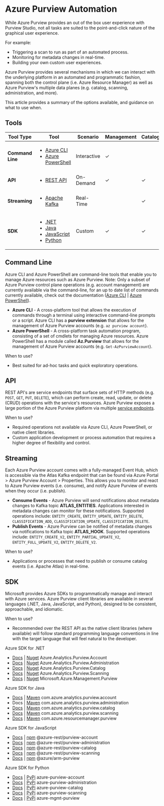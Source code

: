 # Azure Purview Automation

While Azure Purview provides an out of the box user experience with Purview Studio, not all tasks are suited to the point-and-click nature of the graphical user experience. 

For example:
* Triggering a scan to run as part of an automated process.
* Monitoring for metadata changes in real-time.
* Building your own custom user experiences.

 Azure Purview provides several mechanisms in which we can interact with the underlying platform in an automated and programmatic fashion, spanning both the control plane (i.e. Azure Resource Manager) as well as Azure Purview's multiple data planes (e.g. catalog, scanning, administration, and more).

This article provides a summary of the options available, and guidance on what to use when.

## Tools

| Tool Type | Tool | Scenario | Management | Catalog | Scanning |
| --- | --- | --- | --- | --- | --- |
**Command Line** | <ul><li><a href="https://docs.microsoft.com/en-us/cli/azure/purview?view=azure-cli-latest" target="_blank">Azure CLI</a></li><li><a href="https://docs.microsoft.com/en-us/powershell/module/az.purview/?view=azps-6.6.0" target="_blank">Azure PowerShell</a></li></ul> | Interactive | ✓ | | |
**API** | <ul><li><a href="https://docs.microsoft.com/en-us/rest/api/purview/" target="_blank">REST API</a></li></ul> | On-Demand | ✓ | ✓ | ✓ |
**Streaming** | <ul><li><a href="https://docs.microsoft.com/en-us/azure/purview/manage-kafka-dotnet" target="_blank">Apache Kafka</a></li></ul> | Real-Time | | ✓ | |
**SDK** | <ul><li><a href="https://docs.microsoft.com/en-us/dotnet/api/overview/azure/?view=azure-dotnet-preview" target="_blank">.NET</a></li><li><a href="https://docs.microsoft.com/en-us/java/api/overview/azure/?view=azure-java-preview" target="_blank">Java</a></li><li><a href="https://docs.microsoft.com/en-us/javascript/api/overview/azure/?view=azure-node-preview" target="_blank">JavaScript</a></li><li><a href="https://docs.microsoft.com/en-us/python/api/overview/azure/?view=azure-python-preview" target="_blank">Python</a></li></ul> | Custom | ✓ | ✓ | ✓ |

## Command Line
Azure CLI and Azure PowerShell are command-line tools that enable you to manage Azure resources such as Azure Purview. Note: Only a subset of Azure Purview control plane operations (e.g. account management) are currently available via the command-line, for an up to date list of commands currently available, check out the documentation ([Azure CLI](https://docs.microsoft.com/en-us/cli/azure/purview?view=azure-cli-latest) | [Azure PowerShell](https://docs.microsoft.com/en-us/powershell/module/az.purview/?view=azps-6.6.0)).

* **Azure CLI** - A cross-platform tool that allows the execution of commands through a terminal using interactive command-line prompts or a script. Azure CLI has a **purview extension** that allows for the management of Azure Purview accounts (e.g. `az purview account`).
* **Azure PowerShell** - A cross-platform task automation program, consisting of a set of cmdlets for managing Azure resources. Azure PowerShell has a module called **Az.Purview** that allows for the management of Azure Purview accounts  (e.g. `Get-AzPurviewAccount`).

When to use?
* Best suited for ad-hoc tasks and quick exploratory operations.

## API
REST API's are service endpoints that surface sets of HTTP methods (e.g. `POST`, `GET`, `PUT`, `DELETE`), which can perform create, read, update, or delete (CRUD) operations with the service's resources. Azure Purview exposes a large portion of the Azure Purview platform via multiple [service endpoints](https://docs.microsoft.com/en-us/rest/api/purview/).

When to use?
* Required operations not available via Azure CLI, Azure PowerShell, or native client libraries.
* Custom application development or process automation that requires a higher degree of flexibility and control.

## Streaming
Each Azure Purview account comes with a fully-managed Event Hub, which is accessible via the Atlas Kafka endpoint that can be found via Azure Portal > Azure Purview Account > Properties. This allows you to monitor and react to Azure Purview events (i.e. consume), and notify Azure Purview of events when they occur (i.e. publish).
* **Consume Events** - Azure Purview will send notifications about metadata changes to Kafka topic **ATLAS_ENTITIES**. Applications interested in metadata changes can monitor for these notifications. Supported operations include: `ENTITY_CREATE`, `ENTITY_UPDATE`, `ENTITY_DELETE`, `CLASSIFICATION_ADD`, `CLASSIFICATION_UPDATE`, `CLASSIFICATION_DELETE`.
* **Publish Events** - Azure Purview can be notified of metadata changes via notifications to Kafka topic **ATLAS_HOOK**. Supported operations include: `ENTITY_CREATE_V2`, `ENTITY_PARTIAL_UPDATE_V2`, `ENTITY_FULL_UPDATE_V2`, `ENTITY_DELETE_V2`.

When to use?
* Applications or processes that need to publish or consume catalog events (i.e. Apache Atlas) in real-time.

## SDK
Microsoft provides Azure SDKs to programmatically manage and interact with Azure services. Azure Purview client libraries are available in several languages (.NET, Java, JavaScript, and Python), designed to be consistent, approachable, and idiomatic.

When to use?
* Recommended over the REST API as the native client libraries (where available) will follow standard programming language conventions in line with the target language that will feel natural to the developer.

Azure SDK for .NET
* [Docs](https://docs.microsoft.com/en-us/dotnet/api/azure.analytics.purview.account?view=azure-dotnet-preview) | [Nuget](https://www.nuget.org/packages/Azure.Analytics.Purview.Account/1.0.0-beta.1) Azure.Analytics.Purview.Account
* [Docs](https://docs.microsoft.com/en-us/dotnet/api/azure.analytics.purview.administration?view=azure-dotnet-preview) | [Nuget](https://www.nuget.org/packages/Azure.Analytics.Purview.Administration/1.0.0-beta.1) Azure.Analytics.Purview.Administration
* [Docs](https://docs.microsoft.com/en-us/dotnet/api/azure.analytics.purview.catalog?view=azure-dotnet-preview) | [Nuget](https://www.nuget.org/packages/Azure.Analytics.Purview.Catalog/1.0.0-beta.2) Azure.Analytics.Purview.Catalog
* [Docs](https://docs.microsoft.com/en-us/dotnet/api/azure.analytics.purview.scanning?view=azure-dotnet-preview) | [Nuget](https://www.nuget.org/packages/Azure.Analytics.Purview.Scanning/1.0.0-beta.2) Azure.Analytics.Purview.Scanning
* [Docs](https://docs.microsoft.com/en-us/dotnet/api/microsoft.azure.management.purview?view=azure-dotnet-preview) | [Nuget](https://www.nuget.org/packages/Microsoft.Azure.Management.Purview/) Microsoft.Azure.Management.Purview

Azure SDK for Java
* [Docs](https://docs.microsoft.com/en-us/java/api/com.azure.analytics.purview.account?view=azure-java-preview) | [Maven](https://search.maven.org/artifact/com.azure/azure-analytics-purview-account/1.0.0-beta.1/jar) com.azure.analytics.purview.account
* Docs | [Maven](https://search.maven.org/artifact/com.azure/azure-analytics-purview-administration/1.0.0-beta.1/jar) com.azure.analytics.purview.administration
* [Docs](https://docs.microsoft.com/en-us/java/api/com.azure.analytics.purview.catalog?view=azure-java-preview) | [Maven](https://search.maven.org/artifact/com.azure/azure-analytics-purview-catalog/1.0.0-beta.2/jar) com.azure.analytics.purview.catalog
* [Docs](https://docs.microsoft.com/en-us/java/api/com.azure.analytics.purview.scanning?view=azure-java-preview) | [Maven](https://search.maven.org/artifact/com.azure/azure-analytics-purview-scanning/1.0.0-beta.2/jar) com.azure.analytics.purview.scanning
* [Docs](https://docs.microsoft.com/en-us/java/api/com.azure.resourcemanager.purview?view=azure-java-preview) | [Maven](https://search.maven.org/artifact/com.azure.resourcemanager/azure-resourcemanager-purview/1.0.0-beta.1/jar) com.azure.resourcemanager.purview

Azure SDK for JavaScript
* [Docs](https://docs.microsoft.com/en-us/javascript/api/overview/azure/purview-account-rest-readme?view=azure-node-preview) | [npm](https://www.npmjs.com/package/@azure-rest/purview-account) @azure-rest/purview-account
* [Docs](https://docs.microsoft.com/en-us/javascript/api/overview/azure/purview-administration-rest-readme?view=azure-node-preview) | [npm](https://www.npmjs.com/package/@azure-rest/purview-administration) @azure-rest/purview-administration
* [Docs](https://docs.microsoft.com/en-us/javascript/api/overview/azure/purview-catalog-rest-readme?view=azure-node-preview) | [npm](https://www.npmjs.com/package/@azure-rest/purview-catalog) @azure-rest/purview-catalog
* [Docs](https://docs.microsoft.com/en-us/javascript/api/overview/azure/purview-scanning-rest-readme?view=azure-node-preview) | [npm](https://www.npmjs.com/package/@azure-rest/purview-scanning) @azure-rest/purview-scanning
* [Docs](https://docs.microsoft.com/en-us/javascript/api/@azure/arm-purview/?view=azure-node-preview) | [npm](https://www.npmjs.com/package/@azure/arm-purview) @azure/arm-purview

Azure SDK for Python
* [Docs](https://docs.microsoft.com/en-us/python/api/azure-purview-account/?view=azure-python-preview) | [PyPi](https://pypi.org/project/azure-purview-account/) azure-purview-account
* [Docs](https://docs.microsoft.com/en-us/python/api/azure-purview-administration/?view=azure-python-preview) | [PyPi](https://pypi.org/project/azure-purview-administration/) azure-purview-administration
* [Docs](https://docs.microsoft.com/en-us/python/api/azure-purview-catalog/?view=azure-python-preview) | [PyPi](https://pypi.org/project/azure-purview-catalog/) azure-purview-catalog
* [Docs](https://docs.microsoft.com/en-us/python/api/azure-purview-scanning/?view=azure-python-preview) | [PyPi](https://pypi.org/project/azure-purview-scanning/) azure-purview-scanning
* [Docs](https://docs.microsoft.com/en-us/python/api/azure-mgmt-purview/?view=azure-python) | [PyPi](https://pypi.org/project/azure-mgmt-purview/) azure-mgmt-purview


